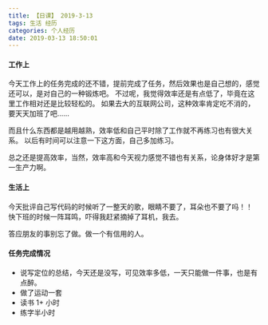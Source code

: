 ```yaml
---
title: 【日课】 2019-3-13
tags: 生活 经历
categories: 个人经历
date: 2019-03-13 18:50:01
---
```



#### 工作上

今天工作上的任务完成的还不错，提前完成了任务，然后效果也是自己想的，感觉还可以，是对自己的一种锻炼吧。
不过呢，我觉得效率还是有点低了，毕竟在这里工作相对还是比较轻松的。
如果去大的互联网公司，这种效率肯定吃不消的，要天天加班了吧……

而且什么东西都是越用越熟，效率低和自己平时除了工作就不再练习也有很大关系。
以后有时间可以注意一下这方面，自己多加练习。

总之还是提高效率，当然，效率高和今天视力感觉不错也有关系，论身体好才是第一生产力啊。


#### 生活上

今天批评自己写代码的时候听了一整天的歌，眼睛不要了，耳朵也不要了吗！！
快下班的时候一阵耳鸣，吓得我赶紧摘掉了耳机，我去。

答应朋友的事别忘了做。做一个有信用的人。

#### 任务完成情况
* 说写定位的总结，今天还是没写，可见效率多低，一天只能做一件事，也是有点醉。
* 做了运动一套
* 读书 1+ 小时
* 练字半小时
  
